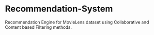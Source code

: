 # Recommendation-System
Recommendation Engine for MovieLens dataset using Collaborative and Content based Filtering methods.
